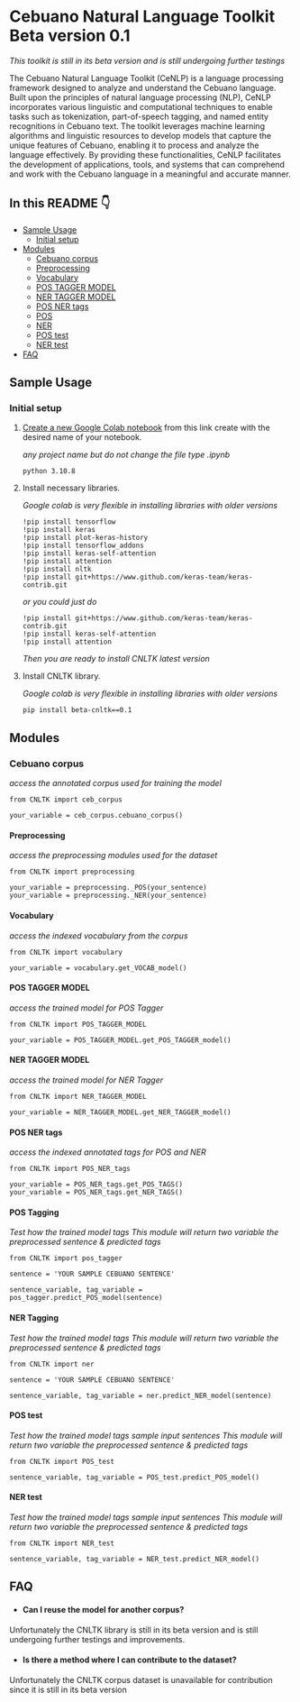 # Cebuano Natural Language Toolkit Beta version 0.1

*This toolkit is still in its beta version and is still undergoing further testings*

The Cebuano Natural Language Toolkit (CeNLP) is a language processing framework designed to analyze and understand the Cebuano language. Built upon the principles of natural language processing (NLP), CeNLP incorporates various linguistic and computational techniques to enable tasks such as tokenization, part-of-speech tagging, and named entity recognitions in Cebuano text. The toolkit leverages machine learning algorithms and linguistic resources to develop models that capture the unique features of Cebuano, enabling it to process and analyze the language effectively. By providing these functionalities, CeNLP facilitates the development of applications, tools, and systems that can comprehend and work with the Cebuano language in a meaningful and accurate manner.

## In this README :point_down:

- [Sample Usage](#sample-usage)
  - [Initial setup](#initial-setup)
- [Modules](#sample-usage)
  - [Cebuano corpus](#cebuano-corpus)
  - [Preprocessing](#preprocessing)
  - [Vocabulary](#vocabulary)
  - [POS TAGGER MODEL](#pos-tagger-model)
  - [NER TAGGER MODEL](#ner-tagger-model)
  - [POS NER tags](#pos-ner-tags)
  - [POS](#pos-tagging)
  - [NER](#ner-tagging)
  - [POS test](#pos-test)
  - [NER test](#ner-test)
- [FAQ](#faq)
    
## Sample Usage

### Initial setup

1. [Create a new Google Colab notebook](https://colab.research.google.com) from this link create with the desired name of your notebook.

    *any project name but do not change the file type .ipynb*

    ```
    python 3.10.8 
    ```

2. Install necessary libraries.

    *Google colab is very flexible in installing libraries with older versions*

    ```
    !pip install tensorflow
    !pip install keras
    !pip install plot-keras-history
    !pip install tensorflow_addons
    !pip install keras-self-attention
    !pip install attention
    !pip install nltk
    !pip install git+https://www.github.com/keras-team/keras-contrib.git
    ```

    *or you could just do*
    ```
    !pip install git+https://www.github.com/keras-team/keras-contrib.git
    !pip install keras-self-attention
    !pip install attention
    ```
    *Then you are ready to install CNLTK latest version*

2. Install CNLTK library.

    *Google colab is very flexible in installing libraries with older versions*

    ```
    pip install beta-cnltk==0.1
    ```

## Modules

### Cebuano corpus

*access the annotated corpus used for training the model*

```
from CNLTK import ceb_corpus

your_variable = ceb_corpus.cebuano_corpus()
```

#### Preprocessing

*access the preprocessing modules used for the dataset*

```
from CNLTK import preprocessing

your_variable = preprocessing._POS(your_sentence)
your_variable = preprocessing._NER(your_sentence)
```


#### Vocabulary

*access the indexed vocabulary from the corpus*

```
from CNLTK import vocabulary

your_variable = vocabulary.get_VOCAB_model()
```


#### POS TAGGER MODEL

*access the trained model for POS Tagger*

```
from CNLTK import POS_TAGGER_MODEL

your_variable = POS_TAGGER_MODEL.get_POS_TAGGER_model()
```

#### NER TAGGER MODEL

*access the trained model for NER Tagger*

```
from CNLTK import NER_TAGGER_MODEL

your_variable = NER_TAGGER_MODEL.get_NER_TAGGER_model()
```

#### POS NER tags

*access the indexed annotated tags for POS and NER*

```
from CNLTK import POS_NER_tags

your_variable = POS_NER_tags.get_POS_TAGS()
your_variable = POS_NER_tags.get_NER_TAGS()
```
#### POS Tagging

*Test how the trained model tags*
*This module will return two variable the preprocessed sentence & predicted tags*

```
from CNLTK import pos_tagger

sentence = 'YOUR SAMPLE CEBUANO SENTENCE'

sentence_variable, tag_variable = pos_tagger.predict_POS_model(sentence)
```

#### NER Tagging

*Test how the trained model tags*
*This module will return two variable the preprocessed sentence & predicted tags*

```
from CNLTK import ner

sentence = 'YOUR SAMPLE CEBUANO SENTENCE'

sentence_variable, tag_variable = ner.predict_NER_model(sentence)
```

#### POS test

*Test how the trained model tags sample input sentences*
*This module will return two variable the preprocessed sentence & predicted tags*

```
from CNLTK import POS_test

sentence_variable, tag_variable = POS_test.predict_POS_model()
```

#### NER test

*Test how the trained model tags sample input sentences*
*This module will return two variable the preprocessed sentence & predicted tags*

```
from CNLTK import NER_test

sentence_variable, tag_variable = NER_test.predict_NER_model()
```

## FAQ

- #### Can I reuse the model for another corpus?

Unfortunately the CNLTK library is still in its beta version and is still undergoing further testings and improvements.

- #### Is there a method where I can contribute to the dataset?

Unfortunately the CNLTK corpus dataset is unavailable for contribution since it is still in its beta version
